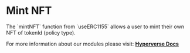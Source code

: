 # Mint NFT

<p> The `mintNFT` function from `useERC1155` allows a user to mint their own NFT of tokenId (policy type). </p>

For more information about our modules please visit: [**Hyperverse Docs**](https://docs.hyperverse.dev)
